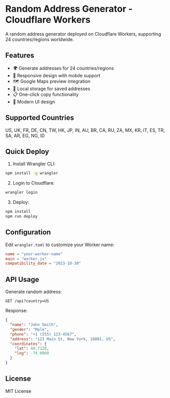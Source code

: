 # Random Address Generator - Cloudflare Workers

A random address generator deployed on Cloudflare Workers, supporting 24 countries/regions worldwide.

## Features

- 🌍 Generate addresses for 24 countries/regions
- 📱 Responsive design with mobile support
- 🗺️ Google Maps preview integration
- 💾 Local storage for saved addresses
- 📋 One-click copy functionality
- 🎨 Modern UI design

## Supported Countries

US, UK, FR, DE, CN, TW, HK, JP, IN, AU, BR, CA, RU, ZA, MX, KR, IT, ES, TR, SA, AR, EG, NG, ID

## Quick Deploy

1. Install Wrangler CLI:
```bash
npm install -g wrangler
```

2. Login to Cloudflare:
```bash
wrangler login
```

3. Deploy:
```bash
npm install
npm run deploy
```

## Configuration

Edit `wrangler.toml` to customize your Worker name:
```toml
name = "your-worker-name"
main = "worker.js"
compatibility_date = "2023-10-30"
```

## API Usage

Generate random address:
```
GET /api?country=US
```

Response:
```json
{
  "name": "John Smith",
  "gender": "Male", 
  "phone": "+1 (555) 123-4567",
  "address": "123 Main St, New York, 10001, US",
  "coordinates": {
    "lat": 40.7128,
    "lng": -74.0060
  }
}
```

## License

MIT License 